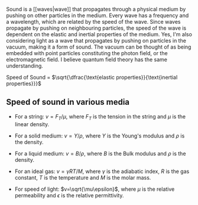 Sound is a [[waves|wave]] that propagates through a physical medium by pushing on other particles in the medium. Every wave has a frequency and a wavelength, which are related by the speed of the wave. Since waves propagate by pushing on neighbouring particles, the speed of the wave is dependent on the elastic and inertial properties of the medium. Yes, I'm also considering light as a wave that propagates by pushing on particles in the vacuum, making it a form of sound. The vacuum can be thought of as being embedded with point particles constituting the photon field, or the electromagnetic field. I believe quantum field theory has the same understanding.

Speed of Sound = $\sqrt{\dfrac{\text{elastic properties}}{\text{inertial properties}}}$
## Speed of sound in various media
- For a string: $v=F_T/\mu$, where $F_T$ is the tension in the string and $\mu$ is the linear density.  
- For a solid medium: $v=Y/\rho$, where $Y$ is the Young's modulus and $\rho$ is the density.
- For a liquid medium: $v=B/\rho$, where $B$ is the Bulk modulus and $\rho$ is the density.
- For an ideal gas: $v=\gamma RT/M$, where $\gamma$ is the adiabatic index, $R$ is the gas constant, $T$ is the temperature and $M$ is the molar mass.

- For speed of light: $v=\sqrt{\mu\epsilon}$, where $\mu$ is the relative permeability and $\epsilon$ is the relative permittivity.